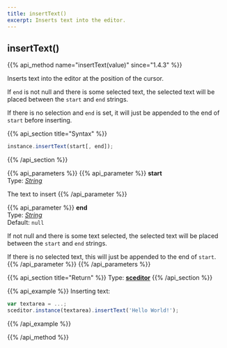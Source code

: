 ```yaml
---
title: insertText()
excerpt: Inserts text into the editor.
---
```

## insertText()

{{% api_method name="insertText(value)" since="1.4.3" %}}

Inserts text into the editor at the position of the cursor.

If `end` is not null and there is some selected text, the selected text will be placed between the `start` and `end` strings.

If there is no selection and `end` is set, it will just be appended to the end of `start` before inserting.


{{% api_section title="Syntax" %}}
```js
instance.insertText(start[, end]);
```
{{% /api_section %}}


{{% api_parameters %}}
{{% api_parameter %}}
**start**  
Type: *[String](/api/types/#string)*

The text to insert
{{% /api_parameter %}}

{{% api_parameter %}}
**end**  
Type: *[String](/api/types/#string)*  
Default: `null`

If not null and there is some text selected, the selected text will be placed between the `start` and `end` strings.

If there is no selected text, this will just be appended to the end of `start`.
{{% /api_parameter %}}
{{% /api_parameters %}}


{{% api_section title="Return" %}}
Type: **[sceditor](/api/types/#sceditor)**
{{% /api_section %}}


{{% api_example %}}
Inserting text:

```js
var textarea = ...;
sceditor.instance(textarea).insertText('Hello World!');
```
{{% /api_example %}}

{{% /api_method %}}
